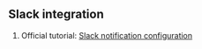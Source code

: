 ## Slack integration


1. Official tutorial: [Slack notification configuration](https://argocd-notifications.readthedocs.io/en/stable/services/slack/)